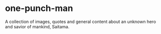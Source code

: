 # one-punch-man
A collection of images, quotes and general content about an unknown hero and savior of mankind, Saitama.
